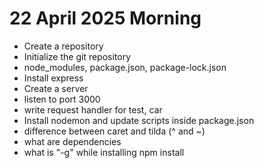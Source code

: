 # 22 April 2025 Morning

- Create a repository
- Initialize the git repository
- node_modules, package.json, package-lock.json
- Install express
- Create a server
- listen to port 3000
- write request handler for test, car
- Install nodemon and update scripts inside package.json
- difference between caret and tilda (^ and ~)
- what are dependencies
- what is "-g" while installing npm install 